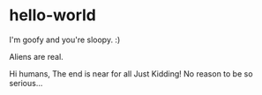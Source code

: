 # hello-world

I'm goofy and you're sloopy. :)


Aliens are real.

Hi humans, 
The end is near for all
Just Kidding!
No reason to be so serious...
